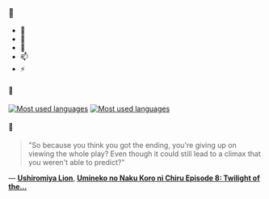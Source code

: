 ### 👋

- 🔭
- 🌱
- 💬
- 📫
- ⚡

#### 🧏

[![Most used languages](https://github-readme-stats-aynah.vercel.app/api/top-langs/?username=aynh&theme=solarized-dark&langs_count=6&layout=compact&hide_title=true)](https://github.com/anuraghazra/github-readme-stats#gh-dark-mode-only)
[![Most used languages](https://github-readme-stats-aynah.vercel.app/api/top-langs/?username=aynh&theme=solarized-light&langs_count=6&layout=compact&hide_title=true)](https://github.com/anuraghazra/github-readme-stats#gh-light-mode-only)

#### 💬

> "So because you think you got the ending, you're giving up on viewing the whole play? Even though it could still lead to a climax that you weren't able to predict?"

&mdash; [**Ushiromiya Lion**](https://myanimelist.net/character.php?q=Ushiromiya%20Lion&cat=character), [**Umineko no Naku Koro ni Chiru Episode 8: Twilight of the...**](https://myanimelist.net/search/all?q=Umineko%20no%20Naku%20Koro%20ni%20Chiru%20Episode%208%3A%20Twilight%20of%20the...&cat=all)
